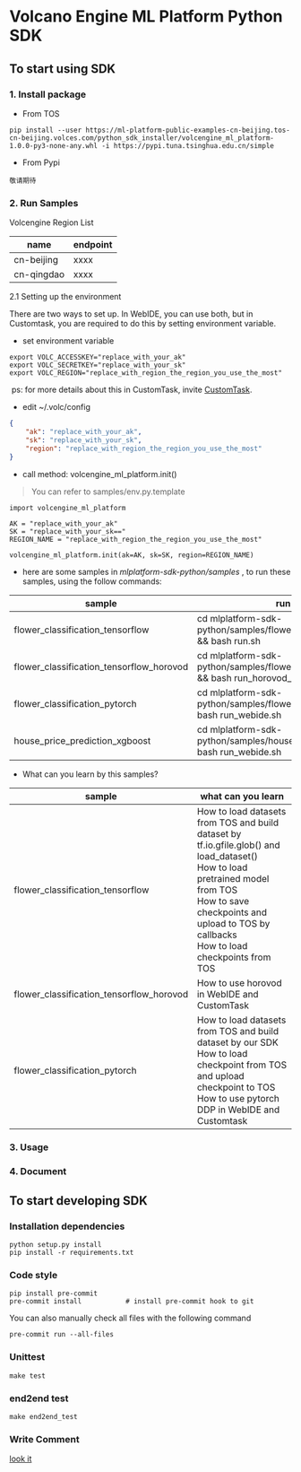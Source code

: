 # Volcano Engine ML Platform Python SDK


## To start using SDK

### 1. Install package
* From TOS
```
pip install --user https://ml-platform-public-examples-cn-beijing.tos-cn-beijing.volces.com/python_sdk_installer/volcengine_ml_platform-1.0.0-py3-none-any.whl -i https://pypi.tuna.tsinghua.edu.cn/simple
```

* From Pypi
```
敬请期待
```

### 2. Run Samples

Volcengine Region List

|  name   | endpoint  |
|  ----    | ----  |
| cn-beijing  | xxxx |
| cn-qingdao  | xxxx |

2.1 Setting up the environment

There are two ways to set up. In WebIDE, you can use both, but in Customtask, you are required to do this by setting environment variable.


* set environment variable
```
export VOLC_ACCESSKEY="replace_with_your_ak"
export VOLC_SECRETKEY="replace_with_your_sk"
export VOLC_REGION="replace_with_region_the_region_you_use_the_most"
```

​	ps: for more details about this in CustomTask, invite [CustomTask](https://www.volcengine.com/docs/6459/72350).

* edit ~/.volc/config

```json
{
    "ak": "replace_with_your_ak",
    "sk": "replace_with_your_sk",
    "region": "replace_with_region_the_region_you_use_the_most"
}
```

* call method: volcengine_ml_platform.init()

> You can refer to samples/env.py.template

```
import volcengine_ml_platform

AK = "replace_with_your_ak"
SK = "replace_with_your_sk=="
REGION_NAME = "replace_with_region_the_region_you_use_the_most"

volcengine_ml_platform.init(ak=AK, sk=SK, region=REGION_NAME)
```

- here are some samples in *mlplatform-sdk-python/samples* , to run these samples, using the follow commands:

| sample                                   | run in WebIDE                                                | run in Customtask                                            |
| ---------------------------------------- | ------------------------------------------------------------ | ------------------------------------------------------------ |
| flower_classification_tensorflow         | cd mlplatform-sdk-python/samples/flower_classification_tensorflow && bash run.sh | cd mlplatform-sdk-python/samples/flower_classification_tensorflow && bash run.sh |
| flower_classification_tensorflow_horovod | cd mlplatform-sdk-python/samples/flower_classification_tensorflow && bash run_horovod_webide.sh | cd mlplatform-sdk-python/samples/flower_classification_tensorflow && bash run_horovod_customtask.sh |
| flower_classification_pytorch            | cd mlplatform-sdk-python/samples/flower_classification_pytorch&& bash run_webide.sh | cd mlplatform-sdk-python/samples/flower_classification_pytorch && bash run_customtask.sh |
| house_price_prediction_xgboost           | cd mlplatform-sdk-python/samples/house_price_prediction_xgboost&& bash run_webide.sh | cd mlplatform-sdk-python/samples/house_price_prediction_xgboost&& bash run_customtask.sh |

- What can you learn by this samples?

| sample                                   | what can you learn                                           |
| ---------------------------------------- | ------------------------------------------------------------ |
| flower_classification_tensorflow         | How to load datasets from TOS and build dataset by tf.io.gfile.glob() and load_dataset()<br />How to load pretrained model from TOS<br />How to save checkpoints and upload to TOS by callbacks<br />How to load checkpoints from TOS |
| flower_classification_tensorflow_horovod | How to use horovod in  WebIDE and CustomTask                  |
| flower_classification_pytorch            | How to load datasets from TOS and build dataset by our SDK<br />How to load checkpoint from TOS and upload checkpoint to TOS<br />How to use pytorch DDP in WebIDE and Customtask |

### 3. Usage



### 4. Document



## To start developing SDK
### Installation dependencies
```
python setup.py install
pip install -r requirements.txt
```
### Code style
```
pip install pre-commit
pre-commit install           # install pre-commit hook to git
```
You can also manually check all files with the following command
```
pre-commit run --all-files
```

### Unittest
```
make test
```

### end2end test
```
make end2end_test
```
### Write Comment

[look it](./docs/README.md)
